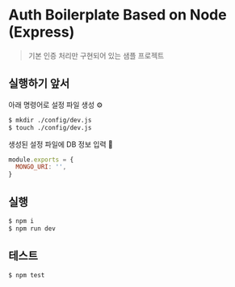 # Auth Boilerplate Based on Node (Express)

> 기본 인증 처리만 구현되어 있는 샘플 프로젝트

## 실행하기 앞서

아래 명령어로 설정 파일 생성 ⚙️

```bash
$ mkdir ./config/dev.js
$ touch ./config/dev.js
```

생성된 설정 파일에 DB 정보 입력 📌

```javascript
module.exports = {
  MONGO_URI: '',
}
```

## 실행

```bash
$ npm i
$ npm run dev
```

## 테스트

```bash
$ npm test
```
